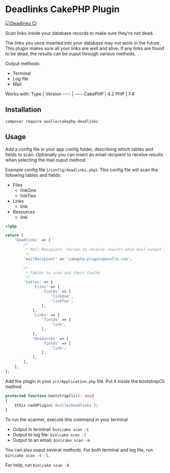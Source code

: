 # Deadlinks CakePHP Plugin

[![Deadlinks CI](https://github.com/mentisy/cakephp-deadlinks/actions/workflows/ci.yml/badge.svg)](https://github.com/mentisy/cakephp-deadlinks/actions/workflows/ci.yml)

Scan links inside your database records to make sure they're not dead.

The links you once inserted into your database may not work in the future. This plugin
makes sure all your links are well and alive.
If any links are found to be dead, the results can be ouput through various methods.

Output methods:
* Terminal
* Log file
* Mail

Works with:
Type | Version
---- | ----
CakePHP | 4.2
PHP | 7.4

## Installation
`composer require avolle/cakephp-deadlinks`

## Usage

Add a config file in your app config folder, describing which tables and fields to scan.
Optionally you can insert an email recipient to receive results when selecting the mail ouput method.

Example config file (`/config/deadlinks.php`):
This config file will scan the following tables and fields:
* Files
    * linkOne
    * linkTwo
* Links
    * link
* Resources
    * link

```php
<?php

return [
    'Deadlinks' => [
        /*
         * Mail Recipient. Person to receive results when mail output is selected
         */
        'mailRecipient' => 'cakephp-plugins@avolle.com',

        /*
         * Tables to scan and their fields
         */
        'tables' => [
            'Files' => [
                'fields' => [
                    'linkOne',
                    'linkTwo',
                ],
            ],
            'Links' => [
                'fields' => [
                    'link',
                ],
            ],
            'Resources' => [
                'fields' => [
                    'link',
                ],
            ],
        ],
    ],
];
```

Add the plugin in your `src/Application.php` file. Put it inside the bootstrapCli method
```php
protected function bootstrapCli(): void
{
    $this->addPlugin('Avolle/Deadlinks');
}
```

To run the scanner, execute this command in your terminal
* Output in terminal: `bin\cake scan -t`
* Output to log file: `bin\cake scan -l`
* Output to an email: `bin\cake scan -m`

You can also ouput several methods. For both terminal and log file, run `bin\cake scan -t -l`.

For help, run `bin\cake scan -h`
